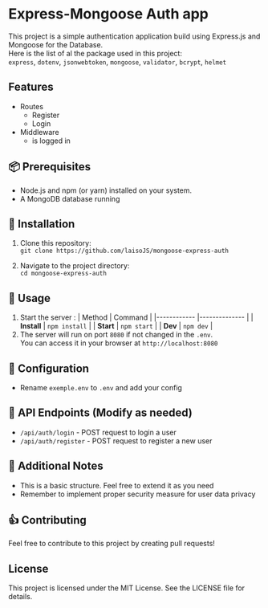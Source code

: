 # Express-Mongoose Auth app
This project is a simple authentication application build using Express.js and Mongoose for the Database.\
Here is the list of al the package used in this project:<br> 
`express`, `dotenv`, `jsonwebtoken`, `mongoose`, `validator`, `bcrypt`, `helmet`

## Features
- Routes
    - Register
    - Login
- Middleware
    - is logged in

## 📦 Prerequisites
- Node.js and npm (or yarn) installed on your system.
- A MongoDB database running

## 💾 Installation
1. Clone this repository:\
    `git clone https://github.com/laisoJS/mongoose-express-auth`

2. Navigate to the project directory:\
    `cd mongoose-express-auth`

## 🔨 Usage
1. Start the server :
    | Method      | Command       |
    |------------ |-------------- |
    | **Install** | `npm install` |
    | **Start**   | `npm start`   |
    | **Dev**     | `npm dev`     |
2. The server will run on port `8080` if not changed in the `.env`.\
   You can access it in your browser at `http://localhost:8080`

## 🔧 Configuration
- Rename `exemple.env` to `.env` and add your config

## 🔗 API Endpoints (Modify as needed)
- `/api/auth/login` - POST request to login a user
- `/api/auth/register` - POST request to register a new user

## 📔 Additional Notes
- This is a basic structure. Feel free to extend it as you need
- Remember to implement proper security measure for user data privacy

## 👍 Contributing
Feel free to contribute to this project by creating pull requests!

## License
This project is licensed under the MIT License. See the LICENSE file for details.
